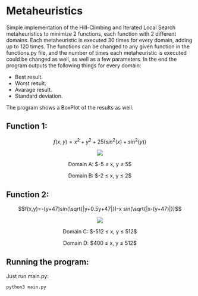 # Metaheuristics

Simple implementation of the Hill-Climbing and Iterated Local Search metaheuristics to minimize 2 functions, each function with 2 different domains. 
Each metaheuristic is executed 30 times for every domain, adding up to 120 times. The functions can be changed to any given function in the functions.py file, and the number of times each metaheuristic is executed could be changed as well, as well as a few parameters. 
In the end the program outputs the following things for every domain:

 + Best result.
 + Worst result.
 + Avarage result.
 + Standard deviation.

The program shows a BoxPlot of the results as well.

## Function 1:

 $$f(x,y)=x^2+y^2+25(sin^2(x)+sin^2(y))$$
 
 
 <p align="center">
  <img src="https://user-images.githubusercontent.com/73348806/235327861-9043d97b-9f6e-48e2-b19e-d25a1cac936b.png"/>
 </p>
 
 <p align="center">
  Domain A: $-5 ≤ x, y ≤ 5$
 </p>
 <p align="center">
  Domain B: $-2 ≤ x, y ≤ 2$
 </p>
 
## Function 2:
  
 $$f(x,y)=-(y+47)sin(\sqrt{|y+0.5y+47|})-x sin(\sqrt{|x-(y+47)|})$$
 
 <p align="center">
  <img src="https://user-images.githubusercontent.com/73348806/235328113-928ffeda-64c5-4894-a7ed-e897fa92d9fa.png"/>
 </p>
 
 <p align="center">
  Domain C: $-512 ≤ x, y ≤ 512$
 </p>
 <p align="center">
  Domain D: $400 ≤ x, y ≤ 512$
 </p>
 
## Running the program: 

Just run main.py:

```
python3 main.py
```
